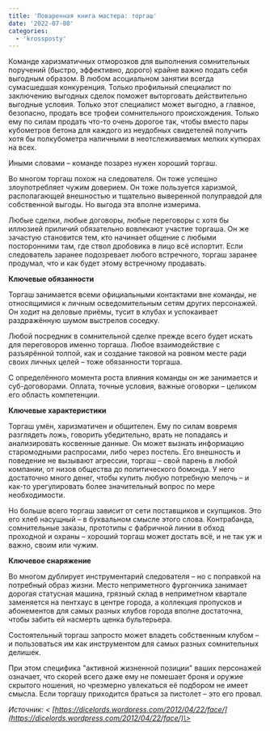 ```yaml
---
title: 'Поваренная книга мастера: торгаш'
date: '2022-07-08'
categories:
  - 'krossposty'
---
```


Команде харизматичных отморозков для выполнения сомнительных поручений (быстро, эффективно, дорого) крайне важно подать себя выгодным образом. В любом асоциальном занятии всегда сумасшедшая конкуренция. Только профильный специалист по заключению выгодных сделок поможет выторговать действительно выгодные условия. Только этот специалист может выгодно, а главное, безопасно, продать все трофеи сомнительного происхождения. Только ему по силам продать что-то очень дорогое так, чтобы вместо пары кубометров бетона для каждого из неудобных свидетелей получить хотя бы полкубометра наличными в неотслеживаемых мелких купюрах на всех.

Иными словами – команде позарез нужен хороший торгаш.

Во многом торгаш похож на следователя. Он тоже успешно злоупотребляет чужим доверием. Он тоже пользуется харизмой, располагающей внешностью и тщательно выверенной полуправдой для собственной выгоды. Но выгода эта вполне измерима.

Любые сделки, любые договоры, любые переговоры с хотя бы иллюзией приличий обязательно вовлекают участие торгаша. Он же зачастую становится тем, кто начинает общение с любыми посторонними там, где ствол дробовика в лицо всё испортит. Если следователь заранее подозревает любого встречного, торгаш заранее продумал, что и как будет этому встречному продавать.

**Ключевые обязанности**

Торгаш занимается всеми официальными контактами вне команды, не относящимися к личным осведомительным сетям других персонажей. Он ходит на деловые приёмы, тусит в клубах и успокаивает раздражённую шумом выстрелов соседку.

Любой посредник в сомнительной сделке прежде всего будет искать для переговоров именно торгаша. Любое взаимодействие с разъярённой толпой, как и создание таковой на ровном месте ради своих личных целей – тоже обязанности торгаша.

С определённого момента роста влияния команды он же занимается и суб-договорами. Оплата, точные условия, важные оговорки – целиком его область компетенции.

**Ключевые характеристики**

Торгаш умён, харизматичен и общителен. Ему по силам вовремя разглядеть ложь, говорить убедительно, врать не попадаясь и анализировать косвенные данные. Он может вызнать информацию старомодными распросами, либо через постель. Его внешность и поведение не вызывают агрессии, торгаш – свой парень в любой компании, от низов общества до политического бомонда. У него достаточно много денег, чтобы купить любую потребную мелочь – и как-то урегулировать более значительный вопрос по мере необходимости.

Но больше всего торгаш зависит от сети поставщиков и скупщиков. Это его хлеб насущный – в буквальном смысле этого слова. Контрабанда, сомнительные заказы, прототипы с фабричной линии в обход проходной и охраны – хороший торгаш может достать всё, и не так уж и важно, своим или чужим.

**Ключевое снаряжение**

Во многом дублирует инструментарий следователя – но с поправкой на потребный образ жизни. Место неприметного фургончика занимает дорогая статусная машина, грязный склад в неприметном квартале заменяется на пентхаус в центре города, а коллекция пропусков и абонементов для самых разных клубов города вполне достаточна, чтобы забить ей насмерть щенка бультерьера.

Состоятельный торгаш запросто может владеть собственным клубом – и пользоваться им как инструментом для самых разных сомнительных делишек.

При этом специфика "активной жизненной позиции" ваших персонажей означает, что скорей всего даже ему не помешает броня и оружие скрытого ношения, но чрезмерно увлекаться её подбором не имеет смысла. Если торгашу приходится браться за пистолет – это его провал.

_Источник: < [https://dicelords.wordpress.com/2012/04/22/face/](https://dicelords.wordpress.com/2012/04/22/face/)\>_

